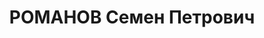 ---
title: РОМАНОВ Семен Петрович
description: 'Род. в 1885. Проживал: Усачевка ул., барак 5. Возчик, Артель "Стройтранс"'
---
